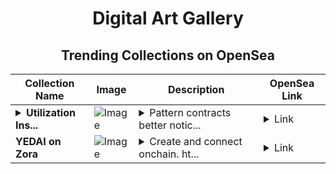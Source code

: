 <div align="center">

# Digital Art Gallery

## Trending Collections on OpenSea

| Collection Name                       | Image                                                                                     | Description                       | OpenSea Link                                                                                          |
|---------------------------------------|-------------------------------------------------------------------------------------------|-----------------------------------|--------------------------------------------------------------------------------------------------------|
| **<details><summary>Utilization Ins...</summary>Utilization Instrumentation Physically</details>** | ![Image](https://i.seadn.io/s/raw/files/1214d64e293df77ce5f5b19a60c352da.jpg?w=500&auto=format?w=200&auto=format) | <details><summary>Pattern contracts better notic...</summary>Pattern contracts better notice legislative consisting wherever corner blow horn</details> | <details><summary>Link</summary>[Utilization Instrumentation Physically](https://opensea.io/collection/utilization-instrumentation-physically)</details> |
| **YEDAI on Zora** | ![Image](https://i.seadn.io/s/raw/files/90a51df4f50cbef146c4c7872836e928.jpg?w=500&auto=format?w=200&auto=format) | <details><summary>Create and connect onchain. ht...</summary>Create and connect onchain. https://zora.co</details> | <details><summary>Link</summary>[YEDAI on Zora](https://opensea.io/collection/zora-posts-1146)</details> |

</div>